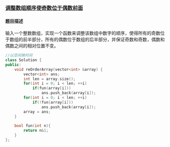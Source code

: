 ### [调整数组顺序使奇数位于偶数前面](https://www.nowcoder.com/practice/beb5aa231adc45b2a5dcc5b62c93f593?tpId=13&tqId=11166&tPage=1&rp=1&ru=%2Fta%2Fcoding-interviews&qru=%2Fta%2Fcoding-interviews%2Fquestion-ranking)
#### 题目描述
输入一个整数数组，实现一个函数来调整该数组中数字的顺序，使得所有的奇数位于数组的前半部分，所有的偶数位于数组的后半部分，并保证奇数和奇数，偶数和偶数之间的相对位置不变。
```c++
//以空间换时间
class Solution {
public:
    void reOrderArray(vector<int> &array) {
    	vector<int> ans;
        int len = array.size();
        for(int i = 0; i < len; ++i)
            if(fun(array[i]))
            	ans.push_back(array[i]);
        for(int i = 0; i < len; ++i)
            if(!fun(array[i]))
            	ans.push_back(array[i]);
   		array = ans;
    }
    
    bool fun(int n){
        return n&1;
    }
};
```